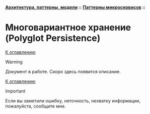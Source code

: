 **[Архитектура, паттерны, модели](../../README.md#patterns) ::** 
**[Паттерны микросервисов](../../README.md#patterns-microservices) ::**
# Многовариантное хранение (Polyglot Persistence)

<!--

-->

[К оглавлению](../../README.md#patterns-microservices)

> [!WARNING]
> Документ в работе. Скоро здесь появится описание.

[К оглавлению](../../README.md#patterns-microservices)

> [!IMPORTANT]
> Если вы заметили ошибку, неточность, нехватку информации, пожалуйста, сообщите мне.
